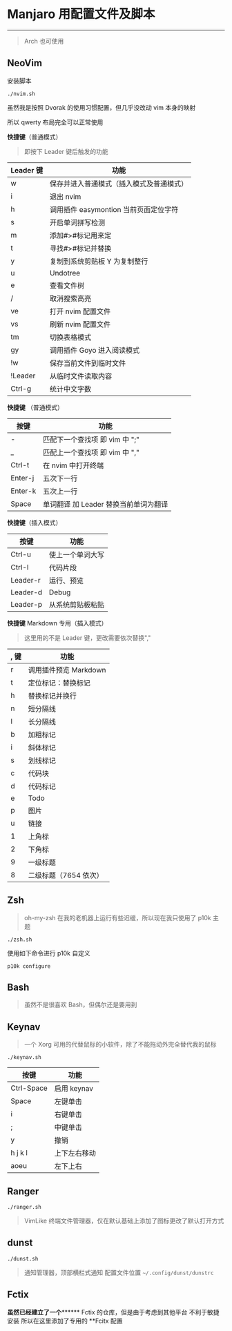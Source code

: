 # Manjaro 用配置文件及脚本
--------
> Arch 也可使用
## NeoVim

安装脚本
```
./nvim.sh
```

虽然我是按照 Dvorak 的使用习惯配置，但几乎没改动 vim 本身的映射

所以 qwerty 布局完全可以正常使用

**快捷键**（普通模式）
> 即按下 Leader 键后触发的功能

| Leader 键 | 功能                                     |
|-----------|------------------------------------------|
| w         | 保存并进入普通模式（插入模式及普通模式） |
| i         | 退出 nvim                                |
| h         | 调用插件 easymontion 当前页面定位字符    |
| s         | 开启单词拼写检测                         |
| m         | 添加#>#标记用来定                        |
| t         | 寻找#>#标记并替换                        |
| y         | 复制到系统剪贴板 Y 为复制整行            |
| u         | Undotree                                 |
| e         | 查看文件树                               |
| /         | 取消搜索高亮                             |
| ve        | 打开 nvim 配置文件                       |
| vs        | 刷新 nvim 配置文件                       |
| tm        | 切换表格模式                             |
| gy        | 调用插件 Goyo 进入阅读模式               |
| !w        | 保存当前文件到临时文件                   |
| !Leader   | 从临时文件读取内容                       |
| Ctrl-g    | 统计中文字数                             |

**快捷键** （普通模式）

| 按键    | 功能                                  |
|---------|---------------------------------------|
| -       | 匹配下一个查找项 即 vim 中 ";"        |
| _       | 匹配上一个查找项 即 vim 中 ","        |
| Ctrl-t  | 在 nvim 中打开终端                    |
| Enter-j | 五次下一行                            |
| Enter-k | 五次上一行                            |
| Space   | 单词翻译 加 Leader 替换当前单词为翻译 |

**快捷键**（插入模式）

| 按键     | 功能             |
|----------|------------------|
| Ctrl-u   | 使上一个单词大写 |
| Ctrl-l   | 代码片段         |
| Leader-r | 运行、预览       |
| Leader-d | Debug            |
| Leader-p | 从系统剪贴板粘贴 |

**快捷键** Markdown 专用（插入模式）
>这里用的不是 Leader 键，更改需要依次替换","

| , 键 | 功能                  |
|------|-----------------------|
| r    | 调用插件预览 Markdown |
| t    | 定位标记：替换标记    |
| h    | 替换标记并换行        |
| n    | 短分隔线              |
| l    | 长分隔线              |
| b    | 加粗标记              |
| i    | 斜体标记              |
| s    | 划线标记              |
| c    | 代码块                |
| d    | 代码标记              |
| e    | Todo                  |
| p    | 图片                  |
| u    | 链接                  |
| 1    | 上角标                |
| 2    | 下角标                |
| 9    | 一级标题              |
| 8    | 二级标题（7654 依次）  |

## Zsh

> oh-my-zsh 在我的老机器上运行有些迟缓，所以现在我只使用了 p10k 主题
```
./zsh.sh
```

使用如下命令进行 p10k 自定义
```
p10k configure
```



## Bash

> 虽然不是很喜欢 Bash，但偶尔还是要用到

## Keynav

> 一个 Xorg 可用的代替鼠标的小软件，除了不能拖动外完全替代我的鼠标
```
./keynav.sh
```



| 按键       | 功能         |
|------------|--------------|
| Ctrl-Space | 启用 keynav  |
| Space      | 左键单击     |
| i          | 右键单击     |
| ;          | 中键单击     |
| y          | 撤销         |
| h j k l    | 上下左右移动 |
| aoeu       | 左下上右     |

## Ranger

```
./ranger.sh
```


> VimLike 终端文件管理器，仅在默认基础上添加了图标更改了默认打开方式

## dunst

```
./dunst.sh
```

> 通知管理器，顶部横栏式通知
配置文件位置 `~/.config/dunst/dunstrc`

## Fctix

**虽然已经建立了一个******** Fctix 的仓库，但是由于考虑到其他平台
不利于敏捷安装
所以在这里添加了专用的 **Fcitx 配置
